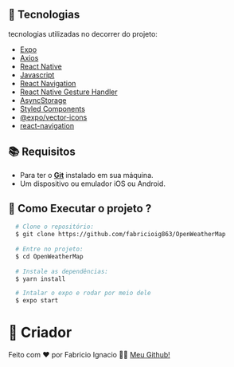 

## :hammer: Tecnologias

tecnologias utilizadas no decorrer do projeto:

- [Expo](https://expo.io/)
- [Axios](https://axios-http.com/docs/intro)
- [React Native](https://reactnative.dev/)
- [Javascript](https://www.typescriptlang.org/)
- [React Navigation](https://reactnavigation.org/)
- [React Native Gesture Handler](https://kmagiera.github.io/react-native-gesture-handler/)
- [AsyncStorage](https://docs.expo.dev/versions/latest/sdk/async-storage/)
- [Styled Components](https://styled-components.com/)
- [@expo/vector-icons](https://docs.expo.io/guides/icons/)
- [react-navigation](https://reactnavigation.org/)

## :books: Requisitos 
- Para ter o [**Git**](https://git-scm.com/) instalado em sua máquina.
- Um dispositivo ou emulador iOS ou Android.


## :rocket: Como Executar o projeto ?
``` bash
  # Clone o repositório:
  $ git clone https://github.com/fabricioig863/OpenWeatherMap
  
  # Entre no projeto:
  $ cd OpenWeatherMap
  
  # Instale as dependências:
  $ yarn install

  # Intalar o expo e rodar por meio dele
  $ expo start
```


# :thought_balloon: Criador
Feito com ❤️ por Fabricio Ignacio 👋🏻 [Meu Github!](https://github.com/fabricioig863)
